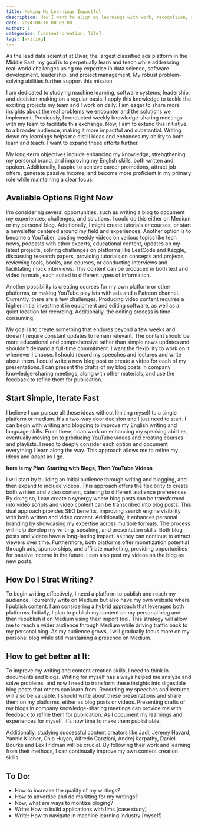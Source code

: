 ```yaml
---
title: Making My Learnings Impactful
description: How I want to align my learnings with work, recogntiion, income and other goals in my life.
date: 2024-08-10 00:00:00
author: 1
categories: [content-creation, life]
tags: [writing] 
---
```


As the lead data scientist at Divar, the largest classified ads platform in the Middle East, my goal is to perpetually learn and teach while addressing real-world challenges using my expertise in data science, software development, leadership, and project management. My robust problem-solving abilities further support this mission.

I am dedicated to studying machine learning, software systems, leadership, and decision-making on a regular basis. I apply this knowledge to tackle the exciting projects my team and I work on daily. I am eager to share more insights about the real problems we encounter and the solutions we implement. Previously, I conducted weekly knowledge-sharing meetings with my team to facilitate this exchange. Now, I aim to extend this initiative to a broader audience, making it more impactful and substantial. Writing down my learnings helps me distill ideas and enhances my ability to both learn and teach. I want to expand these efforts further.

My long-term objectives include enhancing my knowledge, strengthening my personal brand, and improving my English skills, both written and spoken. Additionally, I aspire to achieve career promotions, attract job offers, generate passive income, and become more proficient in my primary role while maintaining a clear focus.

## Avaliable Options Right Now
I'm considering several opportunities, such as writing a blog to document my experiences, challenges, and solutions. I could do this either on Medium or my personal blog. Additionally, I might create tutorials or courses, or start a newsletter centered around my field and experiences. Another option is to become a YouTuber, posting weekly videos on various topics like tech news, podcasts with other experts, educational content, updates on my latest projects, solving challenges on platforms like LeetCode and Kaggle, discussing research papers, providing tutorials on concepts and projects, reviewing tools, books, and courses, or conducting interviews and facilitating mock interviews. This content can be produced in both text and video formats, each suited to different types of information.

Another possibility is creating courses for my own platform or other platforms, or making YouTube playlists with ads and a Patreon channel.
Currently, there are a few challenges. Producing video content requires a higher initial investment in equipment and editing software, as well as a quiet location for recording. Additionally, the editing process is time-consuming.

My goal is to create something that endures beyond a few weeks and doesn't require constant updates to remain relevant. The content should be more educational and comprehensive rather than simple news updates and shouldn't demand a full-time commitment. I want the flexibility to work on it whenever I choose.
I should record my speeches and lectures and write about them. I could write a new blog post or create a video for each of my presentations. I can present the drafts of my blog posts in company knowledge-sharing meetings, along with other materials, and use the feedback to refine them for publication.

## Start Simple, Iterate Fast
I believe I can pursue all these ideas without limiting myself to a single platform or medium. It's a two-way door decision and I just need to start. I can begin with writing and blogging to improve my English writing and language skills. From there, I can work on enhancing my speaking abilities, eventually moving on to producing YouTube videos and creating courses and playlists. I need to deeply consider each option and document everything I learn along the way. This approach allows me to refine my ideas and adapt as I go.

**here is my Plan: Starting with Blogs, Then YouTube Videos**

I will start by building an initial audience through writing and blogging, and then expand to include videos. This approach offers the flexibility to create both written and video content, catering to different audience preferences. By doing so, I can create a synergy where blog posts can be transformed into video scripts and video content can be transcribed into blog posts. This dual approach provides SEO benefits, improving search engine visibility with both written and video content. Additionally, it enhances personal branding by showcasing my expertise across multiple formats. The process will help develop my writing, speaking, and presentation skills. Both blog posts and videos have a long-lasting impact, as they can continue to attract viewers over time. Furthermore, both platforms offer monetization potential through ads, sponsorships, and affiliate marketing, providing opportunities for passive income in the future. I can also post my videos on the blog as new posts.

## How Do I Strat Writing?
To begin writing effectively, I need a platform to publish and reach my audience. I currently write on Medium but also have my own website where I publish content. I am considering a hybrid approach that leverages both platforms. Initially, I plan to publish my content on my personal blog and then republish it on Medium using their import tool. This strategy will allow me to reach a wider audience through Medium while driving traffic back to my personal blog. As my audience grows, I will gradually focus more on my personal blog while still maintaining a presence on Medium.

## How to get better at It:
To improve my writing and content creation skills, I need to think in documents and blogs. Writing for myself has always helped me analyze and solve problems, and now I need to transform these insights into digestible blog posts that others can learn from. Recording my speeches and lectures will also be valuable. I should write about these presentations and share them on my platforms, either as blog posts or videos. Presenting drafts of my blogs in company knowledge-sharing meetings can provide me with feedback to refine them for publication. As I document my learnings and experiences for myself, it's now time to make them publishable.

Additionally, studying successful content creators like Jadi, Jeremy Havard, Yannic Kilcher, Chip Huyen, Alfredo Canziani, Andrej Karpathy, Daniel Bourke and Lex Fridman will be crucial. By following their work and learning from their methods, I can continually improve my own content creation skills.

## To Do:
* How to increase the quality of my wirtings?
* How to advertise and do markting for my writings?
* Now, what are ways to montize bloging?
* Write: How to build applications with llms [case study]
* Write: How to navigate in machine learning industry [myself]
